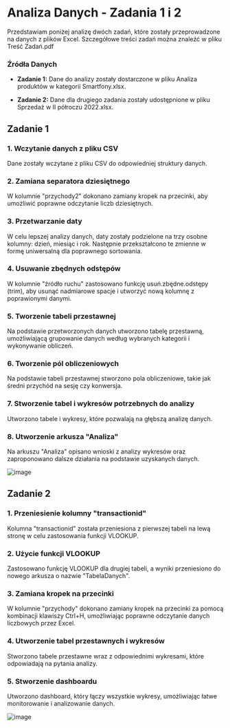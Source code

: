 # Analiza Danych - Zadania 1 i 2

Przedstawiam poniżej analizę dwóch zadań, które zostały przeprowadzone na danych z plików Excel. Szczegółowe treści zadań można znaleźć w pliku Treść Zadań.pdf

### Źródła Danych

- **Zadanie 1:** Dane do analizy zostały dostarczone w pliku Analiza produktów w kategorii Smartfony.xlsx.
  
- **Zadanie 2:** Dane dla drugiego zadania zostały udostępnione w pliku Sprzedaż w II półroczu 2022.xlsx. 


## Zadanie 1

### 1. Wczytanie danych z pliku CSV

Dane zostały wczytane z pliku CSV do odpowiedniej struktury danych.

### 2. Zamiana separatora dziesiętnego

W kolumnie "przychody2" dokonano zamiany kropek na przecinki, aby umożliwić poprawne odczytanie liczb dziesiętnych.

### 3. Przetwarzanie daty

W celu lepszej analizy danych, daty zostały podzielone na trzy osobne kolumny: dzień, miesiąc i rok. Następnie przekształcono te zmienne w formę uniwersalną dla poprawnego sortowania.

### 4. Usuwanie zbędnych odstępów

W kolumnie "źródło ruchu" zastosowano funkcję usuń.zbędne.odstępy (trim), aby usunąć nadmiarowe spacje i utworzyć nową kolumnę z poprawionymi danymi.

### 5. Tworzenie tabeli przestawnej

Na podstawie przetworzonych danych utworzono tabelę przestawną, umożliwiającą grupowanie danych według wybranych kategorii i wykonywanie obliczeń.

### 6. Tworzenie pól obliczeniowych

Na podstawie tabeli przestawnej stworzono pola obliczeniowe, takie jak średni przychód na sesję czy konwersja.

### 7. Stworzenie tabel i wykresów potrzebnych do analizy

Utworzono tabele i wykresy, które pozwalają na głębszą analizę danych.

### 8. Utworzenie arkusza "Analiza"

Na arkuszu "Analiza" opisano wnioski z analizy wykresów oraz zaproponowano dalsze działania na podstawie uzyskanych danych.

![image](https://github.com/pjowsianka/Excel-Analiza-Sprzeda-y/assets/130370888/b6a7599f-e017-4906-8acf-dd811735bab5)


## Zadanie 2

### 1. Przeniesienie kolumny "transactionid"

Kolumna "transactionid" została przeniesiona z pierwszej tabeli na lewą stronę w celu zastosowania funkcji VLOOKUP.

### 2. Użycie funkcji VLOOKUP

Zastosowano funkcję VLOOKUP dla drugiej tabeli, a wyniki przeniesiono do nowego arkusza o nazwie "TabelaDanych".

### 3. Zamiana kropek na przecinki

W kolumnie "przychody" dokonano zamiany kropek na przecinki za pomocą kombinacji klawiszy Ctrl+H, umożliwiając poprawne odczytanie danych liczbowych przez Excel.

### 4. Utworzenie tabel przestawnych i wykresów

Stworzono tabele przestawne wraz z odpowiednimi wykresami, które odpowiadają na pytania analizy.

### 5. Stworzenie dashboardu

Utworzono dashboard, który łączy wszystkie wykresy, umożliwiając łatwe monitorowanie i analizowanie danych.

![image](https://github.com/pjowsianka/Excel-Analiza-Sprzeda-y/assets/130370888/ec505ff0-816f-4323-abf4-5e89880e63f5)



